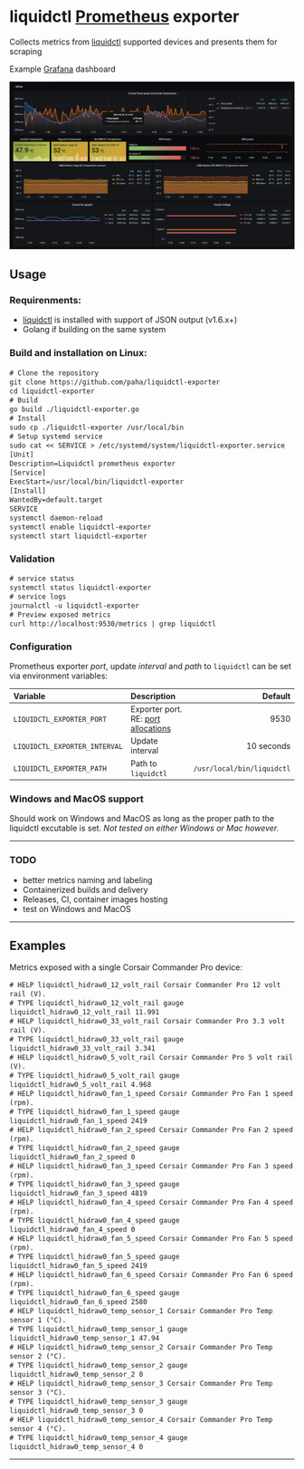 # liquidctl [Prometheus][2] exporter

Collects metrics from [liquidctl][1] supported devices and presents them for scraping


Example [Grafana][4] dashboard

![image info](./example.png)

## Usage

### Requirenments:
- [liquidctl][1] is installed with support of JSON output (v1.6.x+)
- Golang if building on the same system  

### Build and installation on Linux:
```shell
# Clone the repository
git clone https://github.com/paha/liquidctl-exporter
cd liquidctl-exporter
# Build
go build ./liquidctl-exporter.go
# Install
sudo cp ./liquidctl-exporter /usr/local/bin
# Setup systemd service
sudo cat << SERVICE > /etc/systemd/system/liquidctl-exporter.service
[Unit]
Description=Liquidctl prometheus exporter
[Service]
ExecStart=/usr/local/bin/liquidctl-exporter
[Install]
WantedBy=default.target
SERVICE
systemctl daemon-reload
systemctl enable liquidctl-exporter
systemctl start liquidctl-exporter
```

### Validation

```shell
# service status
systemctl status liquidctl-exporter
# service logs
journalctl -u liquidctl-exporter
# Preview exposed metrics
curl http://localhost:9530/metrics | grep liquidctl
```

### Configuration
Prometheus exporter _port_, update _interval_ and _path_ to `liquidctl` can be set via environment variables:

| Variable    | Description | Default       |
| :---        |    :----   |          ---: |
| `LIQUIDCTL_EXPORTER_PORT` | Exporter port. RE: [port allocations][3] | 9530 |
| `LIQUIDCTL_EXPORTER_INTERVAL` | Update interval | 10 seconds |
| `LIQUIDCTL_EXPORTER_PATH` | Path to `liquidctl` | `/usr/local/bin/liquidctl` |

### Windows and MacOS support

Should work on Windows and MacOS as long as the proper path to the liquidctl excutable is set. _Not tested on either Windows or Mac however._

---
### TODO

- better metrics naming and labeling
- Containerized builds and delivery
- Releases, CI, container images hosting
- test on Windows and MacOS
---

## Examples

Metrics exposed with a single Corsair Commander Pro device:

```shell
# HELP liquidctl_hidraw0_12_volt_rail Corsair Commander Pro 12 volt rail (V).
# TYPE liquidctl_hidraw0_12_volt_rail gauge
liquidctl_hidraw0_12_volt_rail 11.991
# HELP liquidctl_hidraw0_33_volt_rail Corsair Commander Pro 3.3 volt rail (V).
# TYPE liquidctl_hidraw0_33_volt_rail gauge
liquidctl_hidraw0_33_volt_rail 3.341
# HELP liquidctl_hidraw0_5_volt_rail Corsair Commander Pro 5 volt rail (V).
# TYPE liquidctl_hidraw0_5_volt_rail gauge
liquidctl_hidraw0_5_volt_rail 4.968
# HELP liquidctl_hidraw0_fan_1_speed Corsair Commander Pro Fan 1 speed (rpm).
# TYPE liquidctl_hidraw0_fan_1_speed gauge
liquidctl_hidraw0_fan_1_speed 2419
# HELP liquidctl_hidraw0_fan_2_speed Corsair Commander Pro Fan 2 speed (rpm).
# TYPE liquidctl_hidraw0_fan_2_speed gauge
liquidctl_hidraw0_fan_2_speed 0
# HELP liquidctl_hidraw0_fan_3_speed Corsair Commander Pro Fan 3 speed (rpm).
# TYPE liquidctl_hidraw0_fan_3_speed gauge
liquidctl_hidraw0_fan_3_speed 4819
# HELP liquidctl_hidraw0_fan_4_speed Corsair Commander Pro Fan 4 speed (rpm).
# TYPE liquidctl_hidraw0_fan_4_speed gauge
liquidctl_hidraw0_fan_4_speed 0
# HELP liquidctl_hidraw0_fan_5_speed Corsair Commander Pro Fan 5 speed (rpm).
# TYPE liquidctl_hidraw0_fan_5_speed gauge
liquidctl_hidraw0_fan_5_speed 2419
# HELP liquidctl_hidraw0_fan_6_speed Corsair Commander Pro Fan 6 speed (rpm).
# TYPE liquidctl_hidraw0_fan_6_speed gauge
liquidctl_hidraw0_fan_6_speed 2580
# HELP liquidctl_hidraw0_temp_sensor_1 Corsair Commander Pro Temp sensor 1 (°C).
# TYPE liquidctl_hidraw0_temp_sensor_1 gauge
liquidctl_hidraw0_temp_sensor_1 47.94
# HELP liquidctl_hidraw0_temp_sensor_2 Corsair Commander Pro Temp sensor 2 (°C).
# TYPE liquidctl_hidraw0_temp_sensor_2 gauge
liquidctl_hidraw0_temp_sensor_2 0
# HELP liquidctl_hidraw0_temp_sensor_3 Corsair Commander Pro Temp sensor 3 (°C).
# TYPE liquidctl_hidraw0_temp_sensor_3 gauge
liquidctl_hidraw0_temp_sensor_3 0
# HELP liquidctl_hidraw0_temp_sensor_4 Corsair Commander Pro Temp sensor 4 (°C).
# TYPE liquidctl_hidraw0_temp_sensor_4 gauge
liquidctl_hidraw0_temp_sensor_4 0
```

---

[1]: https://github.com/liquidctl/liquidctl
[2]: https://prometheus.io/
[3]: https://github.com/prometheus/prometheus/wiki/Default-port-allocations
[4]: https://grafana.com/
